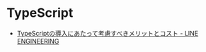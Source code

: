 # TypeScript

- [TypeScriptの導入にあたって考慮すべきメリットとコスト - LINE ENGINEERING](https://engineering.linecorp.com/ja/blog/benefits-and-costs-to-consider-when-installing-typescript/)
